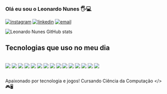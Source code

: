 ### Olá eu sou o Leonardo Nunes 🖐️💻

[![instagram](https://img.shields.io/badge/Instagram-E4405F?style=for-the-badge&logo=instagram&logoColor=white)](https://www.instagram.com/gaucho.dev/)
[![linkedin](https://img.shields.io/badge/LinkedIn-0077B5?style=for-the-badge&logo=linkedin&logoColor=white)](https://www.linkedin.com/in/leonardo-nunes458/)
[![email](https://img.shields.io/badge/Gmail-D14836?style=for-the-badge&logo=gmail&logoColor=white)](leosilvanunes02@hotmail.com)

![Leonardo Nunes GitHub stats](https://github-readme-stats.vercel.app/api?username=leonunes58&show_icons=true&theme=dracula)

## Tecnologias que uso no meu dia

<div style="display: inline_block"><br/>
  <img align="center" alt"figma" src="https://img.shields.io/badge/figma-%23F24E1E.svg?style=for-the-badge&logo=figma&logoColor=white">
  <img align="center" alt"html5" src="https://img.shields.io/badge/HTML5-E34F26?style=for-the-badge&logo=html5&logoColor=white">
  <img align="center" alt"css3" src="https://img.shields.io/badge/CSS3-1572B6?style=for-the-badge&logo=css3&logoColor=white">
  <img align="center" alt"javascript" src="https://img.shields.io/badge/JavaScript-F7DF1E?style=for-the-badge&logo=javascript&logoColor=black">
  <img align="center" alt"reactjs" src="https://img.shields.io/badge/React-20232A?style=for-the-badge&logo=react&logoColor=61DAFB">
  <img align="center" alt"redux" src="https://img.shields.io/badge/redux-%23593d88.svg?style=for-the-badge&logo=redux&logoColor=white">
  <img align="center" alt"react-router" src="https://img.shields.io/badge/React_Router-CA4245?style=for-the-badge&logo=react-router&logoColor=white">
  <img align="center" alt"nodejs" src="https://img.shields.io/badge/node.js-6DA55F?style=for-the-badge&logo=node.js&logoColor=white">
  <img align="center" alt"nodemon" src="https://img.shields.io/badge/NODEMON-%23323330.svg?style=for-the-badge&logo=nodemon&logoColor=%BBDEAD">
  <img align="center" alt"express" src="https://img.shields.io/badge/express.js-%23404d59.svg?style=for-the-badge&logo=express&logoColor=%2361DAFB">
  <img align="center" alt"sequelize" src="https://img.shields.io/badge/Sequelize-52B0E7?style=for-the-badge&logo=Sequelize&logoColor=white">
  <img align="center" alt"mysql" src="https://img.shields.io/badge/mysql-%2300f.svg?style=for-the-badge&logo=mysql&logoColor=white">
  <img align="center" alt"git" src="https://img.shields.io/badge/git-%23F05033.svg?style=for-the-badge&logo=git&logoColor=white">
  <img align="center" alt"github" src="https://img.shields.io/badge/github-%23121011.svg?style=for-the-badge&logo=github&logoColor=white">
  <img align="center" alt"gitlab" src="https://img.shields.io/badge/gitlab-%23181717.svg?style=for-the-badge&logo=gitlab&logoColor=white">
</div><br>

Apaixonado por tecnologia e jogos! Cursando Ciência da Computação </>🎮🖥️
